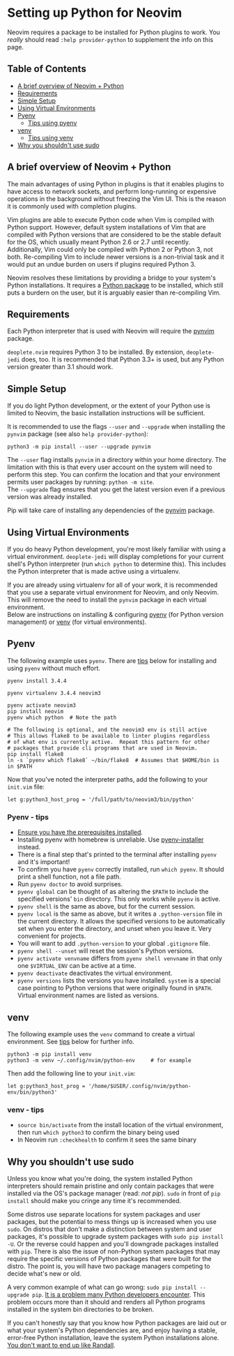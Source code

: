 # Setting up Python for Neovim

Neovim requires a package to be installed for Python plugins to work.  You
*really* should read `:help provider-python` to supplement the info on this page.

## Table of Contents

* [A brief overview of Neovim + Python](#a-brief-overview-of-neovim--python)
* [Requirements](#requirements)
* [Simple Setup](#simple-setup)
* [Using Virtual Environments](#using-virtual-environments)
* [Pyenv](#pyenv)
    * [Tips using pyenv](#pyenv---tips)
* [venv](#virtualenv)
    * [Tips using venv](#venv---tips)
* [Why you shouldn't use sudo](#why-you-shouldnt-use-sudo)

## A brief overview of Neovim + Python

The main advantages of using Python in plugins is that it enables plugins to
have access to network sockets, and perform long-running or expensive
operations in the background without freezing the Vim UI.  This is the reason
it is commonly used with completion plugins.

Vim plugins are able to execute Python code when Vim is compiled with Python
support.  However, default system installations of Vim that are compiled with
Python versions that are considered to be the stable default for the OS, which
usually meant Python 2.6 or 2.7 until recently.  Additionally, Vim could only
be compiled with Python 2 or Python 3, not both.  Re-compiling Vim to include
newer versions is a non-trivial task and it would put an undue burden on users
if plugins required Python 3.

Neovim resolves these limitations by providing a bridge to your system's Python
installations.  It requires a [Python package][python-client] to be installed,
which still puts a burdern on the user, but it is arguably easier than
re-compiling Vim.


## Requirements

Each Python interpreter that is used with Neovim will require the
[pynvim][python-client] package.

`deoplete.nvim` requires Python 3 to be installed.  By extension,
`deoplete-jedi` does, too.  It is recommended that Python 3.3+ is used, but any
Python version greater than 3.1 should work.


## Simple Setup

If you do light Python development, or the extent of your Python use is limited
to Neovim, the basic installation instructions will be sufficient.

It is recommended to use the flags `--user` and `--upgrade` when installing the
`pynvim` package (see also `help provider-python`):

```shell
python3 -m pip install --user --upgrade pynvim
```

The `--user` flag installs `pynvim` in a directory within your home directory.
The limitation with this is that every user account on the system will need to
perform this step.  You can confirm the location and that your environment
permits user packages by running: `python -m site`.  
The `--upgrade` flag ensures that you get the latest version even if a previous
version was already installed.

Pip will take care of installing any dependencies of the [pynvim][python-client]
package.


## Using Virtual Environments

If you do heavy Python development, you're most likely familiar with using a 
virtual environment.  `deoplete-jedi` will display completions for your current
shell's Python interpreter (run `which python` to determine this).  This 
includes the Python interpreter that is made active using a virtualenv.

If you are already using virtualenv for all of your work, it is recommended
that you use a separate virtual environment for Neovim, and only Neovim. This
will remove the need to install the `pynvim` package in each virtual
environment.  
Below are instructions on installing & configuring [pyenv](#pyenv) (for Python 
version management) or [venv](#venv) (for virtual environments).


## Pyenv

The following example uses `pyenv`.  There are [tips](#pyenv---tips)
below for installing and using `pyenv` without much effort.  

```shell
pyenv install 3.4.4

pyenv virtualenv 3.4.4 neovim3

pyenv activate neovim3
pip install neovim
pyenv which python  # Note the path

# The following is optional, and the neovim3 env is still active
# This allows flake8 to be available to linter plugins regardless
# of what env is currently active.  Repeat this pattern for other
# packages that provide cli programs that are used in Neovim.
pip install flake8
ln -s `pyenv which flake8` ~/bin/flake8  # Assumes that $HOME/bin is in $PATH
```

Now that you've noted the interpreter paths, add the following to your
`init.vim` file:

```vim
let g:python3_host_prog = '/full/path/to/neovim3/bin/python'
```

### Pyenv - tips

- [Ensure you have the prerequisites installed][pyenv-prereq].
- Installing pyenv with homebrew is unreliable.  Use [pyenv-installer][]
  instead.
- There is a final step that's printed to the terminal after installing `pyenv`
  and it's important!
- To confirm you have `pyenv` correctly installed, run `which pyenv`.  It
  should print a shell function, not a file path.
- Run `pyenv doctor` to avoid surprises.
- `pyenv global` can be thought of as altering the `$PATH` to include the
  specified versions' `bin` directory.  This only works while `pyenv` is
  active.
- `pyenv shell` is the same as above, but for the current session.
- `pyenv local` is the same as above, but it writes a `.python-version` file in
  the current directory.  It allows the specified versions to be automatically
  set when you enter the directory, and unset when you leave it.  Very
  convenient for projects.
- You will want to add `.python-version` to your global `.gitignore` file.
- `pyenv shell --unset` will reset the session's Python versions.
- `pyenv activate venvname` differs from `pyenv shell venvname` in that only
  one `$VIRTUAL_ENV` can be active at a time.
- `pyenv deactivate` deactivates the virtual environment.
- `pyenv versions` lists the versions you have installed.  `system` is a
  special case pointing to Python versions that were originally found in
  `$PATH`.  Virtual environment names are listed as versions.


## venv

The following example uses the `venv` command to create a virtual environment. 
See [tips](#venv---tips) below for further info.

```shell
python3 -m pip install venv
python3 -m venv ~/.config/nvim/python-env     # for example
```

Then add the following line to your `init.vim`:
```vim
let g:python3_host_prog = '/home/$USER/.config/nvim/python-env/bin/python3'
```

### venv - tips
- `source bin/activate` from the install location of the virtual environment, 
then run `which python3` to confirm the binary being used
- In Neovim run `:checkhealth` to confirm it sees the same binary


## Why you shouldn't use sudo

Unless you know what you're doing, the system installed Python interpreters
should remain pristine and only contain packages that were installed via the
OS's package manager (read: *not pip*).  `sudo` in front of `pip install`
should make you cringe any time it's recommended.

Some distros use separate locations for system packages and user packages, but
the potential to mess things up is increased when you use `sudo`.  On distros
that don't make a distinction between system and user packages, it's possible
to upgrade system packages with `sudo pip install -U`.  Or the reverse could
happen and you'll downgrade packages installed with `pip`.  There is also the
issue of non-Python system packages that may require the specific versions of
Python packages that were built for the distro.  The point is, you will have
two package managers competing to decide what's new or old.

A very common example of what can go wrong: `sudo pip install --upgrade pip`.
[It is a problem many Python developers encounter][broken-pip].  This problem
occurs more than it should and renders all Python programs installed in the
system bin directories to be broken.

If you can't honestly say that you know how Python packages are laid out or
what your system's Python dependencies are, and enjoy having a stable,
error-free Python installation, leave the system Python installations alone. 
[You don't want to end up like Randall](https://xkcd.com/1987/).

[python-client]: https://pypi.org/project/pynvim/
[pyenv]: https://github.com/yyuu/pyenv
[pyenv-prereq]: https://github.com/yyuu/pyenv/wiki/Common-build-problems
[pyenv-installer]: https://github.com/yyuu/pyenv-installer
[broken-pip]: https://www.google.com/search?q=sudo+pip+broken+after+upgrade
